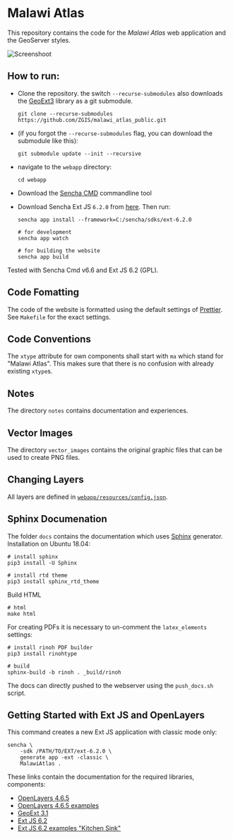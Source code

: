 # Malawi Atlas

This repository contains the code for the _Malawi Atlas_ web application and the GeoServer styles.

![Screenshoot](docs/img/screenshot.png)

## How to run:

- Clone the repository. the switch `--recurse-submodules` also downloads the [GeoExt3](https://github.com/geoext/geoext3) library as a git submodule.

  ```shell
  git clone --recurse-submodules https://github.com/ZGIS/malawi_atlas_public.git
  ```

- (if you forgot the `--recurse-submodules` flag, you can download the submodule like this):

  ```shell
  git submodule update --init --recursive
  ```

- navigate to the `webapp` directory:

  ```shell
  cd webapp
  ```

- Download the [Sencha CMD](https://www.sencha.com/products/extjs/cmd-download/) commandline tool
- Download Sencha Ext JS `6.2.0` from [here](https://www.sencha.com/legal/GPL/). Then run:

  ```shell
  sencha app install --framework=C:/sencha/sdks/ext-6.2.0

  # for development
  sencha app watch

  # for building the website
  sencha app build
  ```

Tested with Sencha Cmd v6.6 and Ext JS 6.2 (GPL).

## Code Fomatting

The code of the website is formatted using the default settings of [Prettier](https://prettier.io). See `Makefile` for the exact settings.

## Code Conventions

The `xtype` attribute for own components shall start with `ma` which stand for "Malawi Atlas". This makes sure that there is no confusion with already existing `xtype`s.

## Notes

The directory `notes` contains documentation and experiences.

## Vector Images

The directory `vector_images` contains the original graphic files that can be used to create PNG files.

## Changing Layers

All layers are defined in [`webapp/resources/config.json`](webapp/resources/config.json). 

## Sphinx Documenation

The folder `docs` contains the documentation which uses [Sphinx](http://www.sphinx-doc.org/en/master/) generator. Installation on Ubuntu 18.04:

```shell
# install sphinx
pip3 install -U Sphinx

# install rtd theme
pip3 install sphinx_rtd_theme
```

Build HTML

```
# html
make html
```

For creating PDFs it is necessary to un-comment the `latex_elements` settings:

```
# install rinoh PDF builder
pip3 install rinohtype

# build
sphinx-build -b rinoh . _build/rinoh
```

The docs can directly pushed to the webserver using the `push_docs.sh` script. 

## Getting Started with Ext JS and OpenLayers

This command creates a new Ext JS application with classic mode only:

```
sencha \
    -sdk /PATH/TO/EXT/ext-6.2.0 \
    generate app -ext -classic \
    MalawiAtlas .
```

These links contain the documentation for the required libraries, components:

- [OpenLayers 4.6.5](https://openlayers.org/en/v4.6.5/apidoc/ol.proj.html)
- [OpenLayers 4.6.5 examples](http://openlayers.org/en/v4.6.5/examples/)
- [GeoExt 3.1](https://geoext.github.io/geoext3/v3.1.0/docs/)
- [Ext JS 6.2](https://docs.sencha.com/extjs/6.2.0/)
- [Ext JS 6.2 examples "Kitchen Sink"](http://examples.sencha.com/extjs/6.2.0/examples/kitchensink/)
